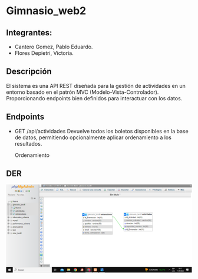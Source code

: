 # Gimnasio_web2

## Integrantes:

* Cantero Gomez, Pablo Eduardo.
* Flores Depietri, Victoria.

## Descripción

El sistema es una API REST diseñada para la gestión de actividades en un entorno basado en el patrón MVC (Modelo-Vista-Controlador). Proporcionando endpoints bien definidos para interactuar con los datos.

## Endpoints

* GET /api/actividades
Devuelve todos los boletos disponibles en la base de datos, permitiendo opcionalmente aplicar ordenamiento a los resultados.

    Ordenamiento

## DER
![DER](./DER.png)
